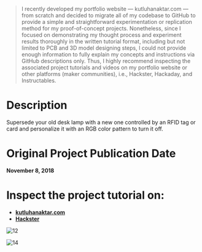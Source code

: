 > I recently developed my portfolio website — kutluhanaktar.com — from scratch and decided to migrate all of my codebase to GitHub to provide a simple and straightforward experimentation or replication method for my proof-of-concept projects. Nonetheless, since I focused on demonstrating my thought process and experiment results thoroughly in the written tutorial format, including but not limited to PCB and 3D model designing steps, I could not provide enough information to fully explain my concepts and instructions via GitHub descriptions only. Thus, I highly recommend inspecting the associated project tutorials and videos on my portfolio website or other platforms (maker communities), i.e., Hackster, Hackaday, and Instructables.

# Description

Supersede your old desk lamp with a new one controlled by an RFID tag or card and personalize it with an RGB color pattern to turn it off.

# Original Project Publication Date

**November 8, 2018**

# Inspect the project tutorial on:

- **[kutluhanaktar.com](https://www.kutluhanaktar.com/projects/RFID_Desk_Lamp_V1/)**
- **[Hackster](https://www.hackster.io/kutluhan-aktar/rfid-desk-lamp-727df2)**


![12](https://github.com/user-attachments/assets/ce9f9dc6-8c45-4f15-a1e9-a73bd068a3a5)

![14](https://github.com/user-attachments/assets/50344e89-267e-4257-be19-64633967f961)
